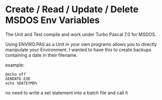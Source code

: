 # Create / Read / Update / Delete MSDOS Env Variables

The Unit and Test compile and work under Turbo Pascal 7.0 for MSDOS.

Using ENVIRO.PAS as a Unit in your own programs allows you to directly manipulate your Environment. I wanted to have this to create backups containing a date in their filename.

example:

```
@echo off
GENDATE.EXE
echo %DATEYMD%
```
no need to write a set statement into a batch file and call it
